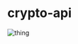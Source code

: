 # crypto-api
![thing](https://user-images.githubusercontent.com/54012873/138985349-6ab93a77-3333-4811-a2ff-c48e42d91ef7.png)
